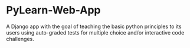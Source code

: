 # PyLearn-Web-App
A Django app with the goal of teaching the basic python principles to its users using auto-graded tests for multiple choice and/or interactive code challenges.
